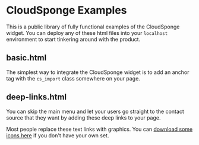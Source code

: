 # CloudSponge Examples
This is a public library of fully functional examples of the CloudSponge widget. You can deploy any of these html files into your `localhost` environment to start tinkering around with the product.

## basic.html
The simplest way to integrate the CloudSponge widget is to add an anchor tag with the <code>cs_import</code> class somewhere on your page.

## deep-links.html
You can skip the main menu and let your users go straight to the contact source that they want by adding these deep links to your page.

Most people replace these text links with graphics. You can <a href="http://www.cloudsponge.com/img/developer/icon-set.zip">download some icons here</a> if you don't have your own set.
